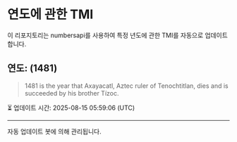 
# 연도에 관한 TMI

이 리포지토리는 numbersapi를 사용하여 특정 년도에 관한 TMI를 자동으로 업데이트합니다.

## 연도: (1481)
> 1481 is the year that Axayacatl, Aztec ruler of Tenochtitlan, dies and is succeeded by his brother Tízoc.

⏳ 업데이트 시간: 2025-08-15 05:59:06 (UTC)

---
자동 업데이트 봇에 의해 관리됩니다.
